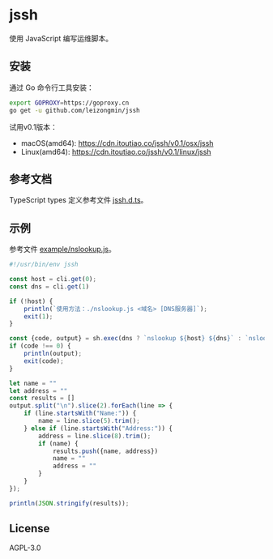 # jssh
使用 JavaScript 编写运维脚本。

## 安装

通过 Go 命令行工具安装：

```bash
export GOPROXY=https://goproxy.cn
go get -u github.com/leizongmin/jssh
```

试用v0.1版本：

- macOS(amd64): https://cdn.itoutiao.co/jssh/v0.1/osx/jssh
- Linux(amd64): https://cdn.itoutiao.co/jssh/v0.1/linux/jssh

## 参考文档

TypeScript types 定义参考文件 [jssh.d.ts](https://github.com/leizongmin/jssh/blob/main/jssh.d.ts)。

## 示例

参考文件 [example/nslookup.js](https://github.com/leizongmin/jssh/blob/main/example/nslookup.js)。

```javascript
#!/usr/bin/env jssh

const host = cli.get(0);
const dns = cli.get(1)

if (!host) {
    println(`使用方法：./nslookup.js <域名> [DNS服务器]`);
    exit(1);
}

const {code, output} = sh.exec(dns ? `nslookup ${host} ${dns}` : `nslookup ${host}`, {}, true);
if (code !== 0) {
    println(output);
    exit(code);
}

let name = ""
let address = ""
const results = []
output.split("\n").slice(2).forEach(line => {
    if (line.startsWith("Name:")) {
        name = line.slice(5).trim();
    } else if (line.startsWith("Address:")) {
        address = line.slice(8).trim();
        if (name) {
            results.push({name, address})
            name = ""
            address = ""
        }
    }
});

println(JSON.stringify(results));
```

## License

AGPL-3.0
